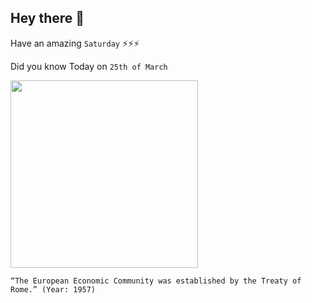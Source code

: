 ## Hey there 👋
Have an amazing `Saturday` ⚡⚡⚡

Did you know Today on `25th of March`
 
 [<img src="https://i0.wp.com/www.bookofdaystales.com/wp-content/uploads/2019/03/eec5.jpg" width="300" />](https://www.europarl.europa.eu/about-parliament/en/in-the-past/the-parliament-and-the-treaties/treaty-of-rome#:~:text=Two%20treaties%20were%20signed%20on,a%20proposal%20from%20the%20Commission.) 
 ```
“The European Economic Community was established by the Treaty of Rome.” (Year: 1957)
```
